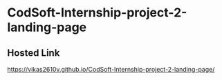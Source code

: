 # CodSoft-Internship-project-2-landing-page
## Hosted Link
https://vikas2610v.github.io/CodSoft-Internship-project-2-landing-page/
